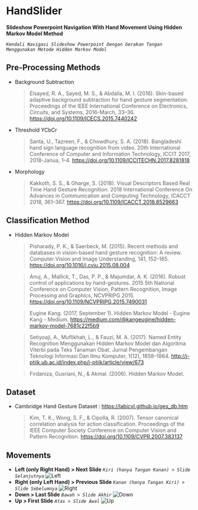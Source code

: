 # HandSlider
**Slideshow Powerpoint Navigation With Hand Movement Using Hidden Markov Model Method**

*`Kendali Navigasi Slideshow Powerpoint Dengan Gerakan Tangan Menggunakan Metode Hidden Markov Model`*

## Pre-Processing Methods
 - Background Subtraction
   > Elsayed, R. A., Sayed, M. S., & Abdalla, M. I. (2016). Skin-based adaptive background subtraction for hand gesture segmentation. Proceedings of the IEEE International Conference on Electronics, Circuits, and Systems, 2016-March, 33–36. https://doi.org/10.1109/ICECS.2015.7440242
 - Threshold YCbCr
   > Santa, U., Tazreen, F., & Chowdhury, S. A. (2018). Bangladeshi hand sign language recognition from video. 20th International Conference of Computer and Information Technology, ICCIT 2017, 2018-Janua, 1–4. https://doi.org/10.1109/ICCITECHN.2017.8281818
 - Morphology
   > Kakkoth, S. S., & Gharge, S. (2018). Visual Descriptors Based Real Time Hand Gesture Recognition. 2018 International Conference On Advances in Communication and Computing Technology, ICACCT 2018, 361–367. https://doi.org/10.1109/ICACCT.2018.8529663

## Classification Method
 - Hidden Markov Model
   > Pisharady, P. K., & Saerbeck, M. (2015). Recent methods and databases in vision-based hand gesture recognition: A review. Computer Vision and Image Understanding, 141, 152–165. https://doi.org/10.1016/j.cviu.2015.08.004
   
   > Anuj, A., Mallick, T., Das, P. P., & Majumdar, A. K. (2016). Robust control of applications by hand-gestures. 2015 5th National Conference on Computer Vision, Pattern Recognition, Image Processing and Graphics, NCVPRIPG 2015. https://doi.org/10.1109/NCVPRIPG.2015.7490031
   
   > Eugine Kang. (2017, September 1). Hidden Markov Model - Eugine Kang - Medium. https://medium.com/@kangeugine/hidden-markov-model-7681c22f5b9
   
   > Setiyoaji, A., Muflikhah, L., & Fauzi, M. A. (2017). Named Entity Recognition Menggunakan Hidden Markov Model dan Algoritma Viterbi pada Teks Tanaman Obat. Jurnal Pengembangan Teknologi Informasi Dan Ilmu Komputer, 1(12), 1858–1864. http://j-ptiik.ub.ac.id/index.php/j-ptiik/article/view/673
   
   > Firdaniza, Gusriani, N., & Akmal. (2006). Hidden Markov Model.

## Dataset
 - Cambridge Hand Gesture Dataset : https://labicvl.github.io/ges_db.htm
   > Kim, T. K., Wong, S. F., & Cipolla, R. (2007). Tensor canonical correlation analysis for action classification. Proceedings of the IEEE Computer Society Conference on Computer Vision and Pattern Recognition. https://doi.org/10.1109/CVPR.2007.383137

## Movements
 - **Left (only Right Hand) > Next Slide** *`Kiri (hanya Tangan Kanan) > Slide Selanjutnya`*
 ![Left](Gif/left.gif)
 - **Right (only Left Hand) > Previous Slide** *`Kanan (hanya Tangan Kiri) > Slide Sebelumnya`*
 ![Right](Gif/right.gif)
 - **Down > Last Slide** *`Bawah > Slide Akhir`*
 ![Down](Gif/down.gif)
 - **Up > First Slide** *`Atas > Slide Awal`*
 ![Up](Gif/up.gif)
